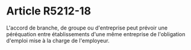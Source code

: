 # Article R5212-18

  
L'accord de branche, de groupe ou d'entreprise peut prévoir une péréquation entre établissements d'une même entreprise de l'obligation d'emploi mise à la charge de l'employeur.